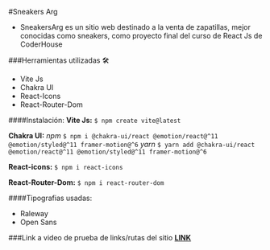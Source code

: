 #Sneakers Arg

- SneakersArg es un sitio web destinado a la venta de zapatillas, mejor conocidas como sneakers, como proyecto final del curso de React Js de CoderHouse

###Herramientas utilizadas 🛠
- Vite Js
- Chakra UI
- React-Icons
- React-Router-Dom

####Instalación:
**Vite Js:**
`$ npm create vite@latest `

**Chakra UI:**
*npm*
`$ npm i @chakra-ui/react @emotion/react@^11 @emotion/styled@^11 framer-motion@^6`
*yarn*
`$ yarn add @chakra-ui/react @emotion/react@^11 @emotion/styled@^11 framer-motion@^6`

**React-icons:**
`$ npm i react-icons`

**React-Router-Dom:**
`$ npm i react-router-dom`

####Tipografias usadas:
- Raleway
- Open Sans

###Link a video de prueba de links/rutas del sitio
**[LINK](https://www.loom.com/share/e76b6bfab1374bcc8435aacea1916335)**


